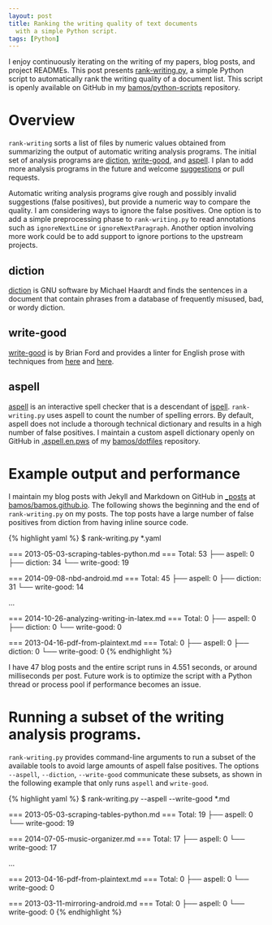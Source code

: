 ```yaml
---
layout: post
title: Ranking the writing quality of text documents
  with a simple Python script.
tags: [Python]
---
```


I enjoy continuously iterating on the writing of
my papers, blog posts, and project READMEs.
This post presents
[rank-writing.py](https://github.com/bamos/python-scripts/blob/master/python3/rank-writing.py),
a simple Python script to automatically rank the writing quality of
a document list.
This script is openly available on GitHub in my
[bamos/python-scripts](https://github.com/bamos/python-scripts) repository.

# Overview
`rank-writing` sorts a list of files by numeric values
obtained from summarizing the output of
automatic writing analysis programs.
The initial set of analysis programs are
[diction][diction], [write-good][write-good],
and [aspell][aspell].
I plan to add more analysis programs in the future
and welcome [suggestions](https://github.com/bamos/python-scripts/issues) or pull requests.

Automatic writing analysis programs give rough and
possibly invalid suggestions (false positives),
but provide a numeric way to compare the quality.
I am considering ways to ignore the false positives.
One option is to add a simple preprocessing phase to
`rank-writing.py` to read annotations such as
`ignoreNextLine` or `ignoreNextParagraph`.
Another option involving more work could be to add support
to ignore portions to the upstream projects.

## diction
[diction][diction] is GNU software by Michael Haardt
and finds the sentences in a document that contain
phrases from a database of frequently misused, bad, or
wordy diction.

## write-good
[write-good][write-good] is by Brian Ford and provides a linter
for English prose with techniques from
[here](http://matt.might.net/articles/shell-scripts-for-passive-voice-weasel-words-duplicates/) and
[here](https://github.com/devd/Academic-Writing-Check).

## aspell
[aspell][aspell] is an interactive spell checker that is
a descendant of [ispell][ispell].
`rank-writing.py` uses aspell to count the number of
spelling errors.
By default, aspell does not include a thorough
technical dictionary and results in a high number of false positives.
I maintain a custom aspell dictionary openly on GitHub in
[.aspell.en.pws][aspell-custom] of my [bamos/dotfiles][dotfiles] repository.

[diction]: https://www.gnu.org/software/diction/
[write-good]: https://github.com/btford/write-good
[aspell]: http://aspell.net/
[ispell]: https://www.gnu.org/software/ispell/
[aspell-custom]: https://github.com/bamos/dotfiles/blob/master/.aspell.en.pws
[dotfiles]: https://github.com/bamos/dotfiles

# Example output and performance
I maintain my blog posts with Jekyll and Markdown on GitHub
in [_posts][_posts] at [bamos/bamos.github.io][blog].
The following shows the beginning and the end of
`rank-writing.py` on my posts.
The top posts have a large number of false positives from
diction from having inline source code.

{% highlight yaml %}
$ rank-writing.py *.yaml

=== 2013-05-03-scraping-tables-python.md ===
  Total: 53
  ├── aspell: 0
  ├── diction: 34
  └── write-good: 19

=== 2014-09-08-nbd-android.md ===
  Total: 45
  ├── aspell: 0
  ├── diction: 31
  └── write-good: 14

...

=== 2014-10-26-analyzing-writing-in-latex.md ===
  Total: 0
  ├── aspell: 0
  ├── diction: 0
  └── write-good: 0

=== 2013-04-16-pdf-from-plaintext.md ===
  Total: 0
  ├── aspell: 0
  ├── diction: 0
  └── write-good: 0
{% endhighlight %}

I have 47 blog posts and the entire script runs in 4.551 seconds,
or around milliseconds per post.
Future work is to optimize the script
with a Python thread or process pool if performance becomes an issue.

# Running a subset of the writing analysis programs.
`rank-writing.py` provides command-line arguments to run a subset of
the available tools to avoid large amounts of aspell false positives.
The options `--aspell`, `--diction`, `--write-good` communicate
these subsets,
as shown in the following example that only runs `aspell` and `write-good`.

{% highlight yaml %}
$ rank-writing.py --aspell --write-good *.md

=== 2013-05-03-scraping-tables-python.md ===
  Total: 19
  ├── aspell: 0
  └── write-good: 19

=== 2014-07-05-music-organizer.md ===
  Total: 17
  ├── aspell: 0
  └── write-good: 17

...

=== 2013-04-16-pdf-from-plaintext.md ===
  Total: 0
  ├── aspell: 0
  └── write-good: 0

=== 2013-03-11-mirroring-android.md ===
  Total: 0
  ├── aspell: 0
  └── write-good: 0
{% endhighlight %}

[blog]: https://github.com/bamos/bamos.github.io
[_posts]: https://github.com/bamos/bamos.github.io/tree/master/_posts
